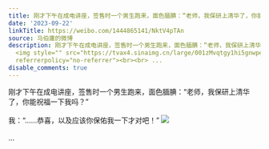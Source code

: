 ```yaml
---
title: 刚才下午在成电讲座，签售时一个男生跑来，面色腼腆：“老师，我保研上清华了，你能祝福一下我吗？”我：“……恭喜，以及应该你保佑我一下才对吧！” [图片]
date: '2023-09-22'
linkTitle: https://weibo.com/1444865141/NktV4pTAn
source: 马伯庸的微博
description: 刚才下午在成电讲座，签售时一个男生跑来，面色腼腆：“老师，我保研上清华了，你能祝福一下我吗？”<br><br>我：“……恭喜，以及应该你保佑我一下才对吧！”
  <img style="" src="https://tvax4.sinaimg.cn/large/001zMvqtgy1hi5gnwpe1pj62c0340b2d02.jpg"
  referrerpolicy="no-referrer"><br><br> ...
disable_comments: true
---
```

刚才下午在成电讲座，签售时一个男生跑来，面色腼腆：“老师，我保研上清华了，你能祝福一下我吗？”<br><br>我：“……恭喜，以及应该你保佑我一下才对吧！” <img style="" src="https://tvax4.sinaimg.cn/large/001zMvqtgy1hi5gnwpe1pj62c0340b2d02.jpg" referrerpolicy="no-referrer"><br><br> ...